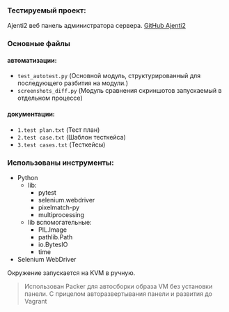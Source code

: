 ### Тестируемый проект:
Ajenti2 веб панель администратора сервера.
[GitHub Ajenti2](https://github.com/ajenti/ajenti)

### Основные файлы

#### aвтоматизации:
* `test_autotest.py` (Основной модуль, структурированный для последующего разбития на модули.)
* `screenshots_diff.py` (Модуль сравнения скриншотов запускаемый в отдельном процессе)

#### документации:
* `1.test plan.txt` (Тест план)
* `2.test case.txt` (Шаблон тесткейса)
* `3.test cases.txt` (Тесткейсы)


### Использованы инструменты:
* Python
    * lib:
        * pytest
        * selenium.webdriver
        * pixelmatch-py
        * multiprocessing
    * lib вспомогательные:
        * PIL.Image
        * pathlib.Path
        * io.BytesIO
        * time
* Selenium WebDriver

Окружение запускается на KVM в ручную.
> Использован Packer для автосборки образа VM без установки панели. С прицелом авторазвертывания панели и развития до Vagrant
